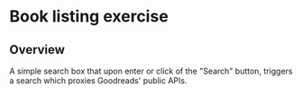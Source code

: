 # Book listing exercise

## Overview

A simple search box that upon enter or click of the "Search" button, triggers a search which proxies Goodreads' public APIs.
